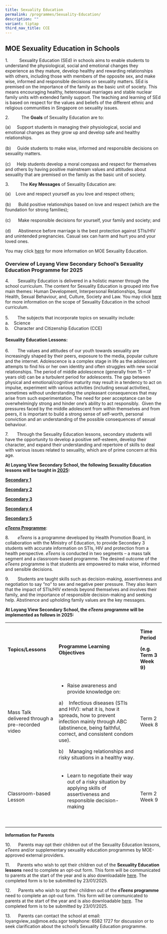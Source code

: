 ```yaml
---
title: Sexuality Education
permalink: /programmes/Sexuality-Education/
description: ""
variant: tiptap
third_nav_title: CCE
---
```

<h2><strong>MOE Sexuality Education in Schools</strong></h2>
<p>1.&nbsp;&nbsp;&nbsp;&nbsp;&nbsp;&nbsp;&nbsp;&nbsp;&nbsp;Sexuality Education
(SEd) in schools aims to enable students to understand the physiological,
social and emotional changes they experience as they mature, develop healthy
and rewarding relationships with others, including those with members of
the opposite sex, and make wise, informed and responsible decisions on
sexuality matters. SEd is premised on the importance of the family as the
basic unit of society. This means encouraging healthy, heterosexual marriages
and stable nuclear family units with extended family support. The teaching
and learning of SEd is based on respect for the values and beliefs of the
different ethnic and religious communities in Singapore on sexuality issues.</p>
<p>2.&nbsp;&nbsp;&nbsp;&nbsp;&nbsp;&nbsp;&nbsp;&nbsp;&nbsp; The <strong>Goals</strong> of
Sexuality Education are to:</p>
<p>(a)&nbsp;&nbsp;&nbsp;&nbsp;&nbsp;Support students in managing their physiological,
social and emotional changes as they grow up and develop safe and healthy
relationships.
<br>
<br>(b)&nbsp;&nbsp;&nbsp;&nbsp;&nbsp;Guide students to make wise, informed
and responsible decisions on sexuality matters.
<br>
<br>(c)&nbsp;&nbsp;&nbsp;&nbsp;&nbsp;Help students develop a moral compass
and respect for themselves and others by having positive mainstream values
and attitudes about sexuality that are premised on the family as the basic
unit of society.
<br>
</p>
<p>3.&nbsp;&nbsp;&nbsp;&nbsp;&nbsp;&nbsp;&nbsp;&nbsp; The <strong>Key Messages</strong> of
Sexuality Education are:</p>
<p>(a)&nbsp;&nbsp;&nbsp;&nbsp;Love and respect yourself as you love and respect
others;
<br>
<br>(b)&nbsp;&nbsp;&nbsp;&nbsp;&nbsp;&nbsp;Build positive relationships based
on love and respect (which are the foundation for strong families);
<br>
<br>(c)&nbsp;&nbsp;&nbsp;&nbsp;&nbsp;&nbsp;Make responsible decisions for
yourself, your family and society; and
<br>
<br>(d)&nbsp;&nbsp;&nbsp;&nbsp;&nbsp;&nbsp;Abstinence before marriage is the
best protection against STIs/HIV and unintended pregnancies. Casual sex
can harm and hurt you and your loved ones.
<br>
</p>
<p>You may click <a href="https://go.gov.sg/moe-sexuality-education" rel="noopener noreferrer nofollow" target="_blank">here</a> for
more information on MOE Sexuality Education.</p>
<h3><strong>Overview of Loyang View Secondary School’s Sexuality Education Programme for 2025</strong><br></h3>
<p>4.&nbsp;&nbsp;&nbsp;&nbsp;&nbsp;&nbsp; Sexuality Education is delivered
in a holistic manner through the school curriculum. The content for Sexuality
Education is grouped into five main themes: Human Development, Interpersonal
Relationships, Sexual Health, Sexual Behaviour, and, Culture, Society and
Law. You may click <a href="https://go.gov.sg/moe-sexuality-education-scope" rel="noopener noreferrer nofollow" target="_blank">here</a> for more
information on the scope of Sexuality Education in the school curriculum.
<br>
<br>5.&nbsp;&nbsp;&nbsp;&nbsp;&nbsp;&nbsp; The subjects that incorporate topics
on sexuality include:
<br>a.&nbsp;&nbsp;&nbsp; Science
<br>b.&nbsp;&nbsp;&nbsp; Character and Citizenship Education (CCE)</p>
<h4><strong>Sexuality Education Lessons</strong>:</h4>
<p>6.&nbsp;&nbsp;&nbsp;&nbsp;&nbsp;&nbsp; The values and attitudes of our
youth towards sexuality are increasingly shaped by their peers, exposure
to the media, popular culture and the internet. Adolescence is a complex
stage in life as the adolescent attempts to find his or her own identity
and often struggles with new social relationships. The period of middle
adolescence (generally from 15 – 17 years old) can be a turbulent period
for adolescents. The gap between physical and emotional/cognitive maturity
may result in a tendency to act on impulse, experiment with various activities
(including sexual activities), sometimes without understanding the unpleasant
consequences that may arise from such experimentation. The need for peer
acceptance can be overwhelmingly strong and hinder one’s ability to act
responsibly.&nbsp; Given the pressures faced by the middle adolescent from
within themselves and from peers, it is important to build a strong sense
of self-worth, personal conviction and an understanding of the possible
consequences of sexual behaviour.</p>
<p>7.&nbsp;&nbsp;&nbsp;&nbsp;&nbsp;&nbsp; Through the Sexuality Education
lessons, secondary students will have the opportunity to develop a positive
self-esteem, develop their character, and expand their understanding and
repertoire of skills to deal with various issues related to sexuality,
which are of prime concern at this age.</p>
<p></p>
<p><strong>At Loyang View Secondary School, the following Sexuality Education lessons will be taught in <u>2025</u>:</strong>
</p>
<p></p>
<p><strong><a href="/files/CCE Matters/2025 Sed/Secondary1.pdf" rel="noopener noreferrer nofollow" target="_blank">Secondary 1</a></strong>
</p>
<p><strong><a href="/files/CCE Matters/2025 Sed/Secondary2.pdf" rel="noopener noreferrer nofollow" target="_blank">Secondary 2</a></strong>
</p>
<p><strong><a href="/files/CCE Matters/2025 Sed/Secondary3.pdf" rel="noopener noreferrer nofollow" target="_blank">Secondary 3</a></strong>
</p>
<p><strong><a href="/files/CCE Matters/2025 Sed/Secondary4.pdf" rel="noopener noreferrer nofollow" target="_blank">Secondary 4</a></strong>
</p>
<p><strong><a href="/files/CCE Matters/2025 Sed/Sec_5_2025_SED_Lessons.pdf" rel="noopener nofollow" target="_blank">Secondary 5</a></strong>
</p>
<p></p>
<p><strong><em><u>eTeens</u></em><u> Programme</u></strong>:</p>
<p>8.&nbsp;&nbsp;&nbsp;&nbsp;&nbsp;&nbsp; <em>eTeens</em> is a programme developed
by Health Promotion Board, in collaboration with the Ministry of Education,
to provide Secondary 3 students with accurate information on STIs, HIV
and protection from a health perspective. <em>eTeens</em> is conducted in
two segments – a mass talk segment and a classroom-based programme. The
desired outcome of the <em>eTeens</em> programme is that students are empowered
to make wise, informed and sensible decisions.</p>
<p>9.&nbsp;&nbsp;&nbsp;&nbsp;&nbsp;&nbsp; Students are taught skills such
as decision-making, assertiveness and negotiation to say “no” to sex and
negative peer pressure. They also learn that the impact of STIs/HIV extends
beyond themselves and involves their family, and the importance of responsible
decision-making and seeking help. Abstinence and upholding family values
are the key messages.</p>
<p><strong>At Loyang View Secondary School, the <em>eTeens</em> programme will be implemented as follows in 2025:</strong>
</p>
<p></p>
<table style="minWidth: 75px">
<colgroup>
<col>
<col>
<col>
</colgroup>
<tbody>
<tr>
<td rowspan="1" colspan="1">
<p><strong>Topics/Lessons</strong>
</p>
</td>
<td rowspan="1" colspan="1">
<p><strong>Programme Learning Objectives</strong>
</p>
</td>
<td rowspan="1" colspan="1">
<p><strong>Time Period</strong>
</p>
<p><strong>(e.g. Term 3 Week 9)</strong>
</p>
</td>
</tr>
<tr>
<td rowspan="1" colspan="1">
<p>Mass Talk delivered through a pre-recorded video</p>
</td>
<td rowspan="1" colspan="1">
<ul data-tight="true" class="tight">
<li>
<p>Raise awareness and provide knowledge on:</p>
</li>
</ul>
<p>a)&nbsp;&nbsp;&nbsp; Infectious diseases (STIs and HIV): what it is, how
it spreads, how to prevent infection mainly through ABC (abstinence, being
faithful, correct, and consistent condom use).</p>
<p>b)&nbsp;&nbsp;&nbsp; Managing relationships and risky situations in a
healthy way.</p>
</td>
<td rowspan="1" colspan="1">
<p>Term 2 Week 8</p>
</td>
</tr>
<tr>
<td rowspan="1" colspan="1">
<p>Classroom-based Lesson</p>
</td>
<td rowspan="1" colspan="1">
<ul data-tight="true" class="tight">
<li>
<p>Learn to negotiate their way out of a risky situation by applying skills
of assertiveness and responsible decision-making</p>
</li>
</ul>
<p>&nbsp;</p>
</td>
<td rowspan="1" colspan="1">
<p>Term 2 Week 9</p>
</td>
</tr>
</tbody>
</table>
<p></p>
<p><strong>Information for Parents</strong>
</p>
<p>10.&nbsp;&nbsp;&nbsp;&nbsp;&nbsp; Parents may opt their children out of
the Sexuality Education lessons, <em>eTeens</em> and/or supplementary sexuality
education programmes by MOE-approved external providers.</p>
<p>11.&nbsp;&nbsp;&nbsp;&nbsp;&nbsp; Parents who wish to opt their children
out of the <strong>Sexuality Education lessons</strong> need to complete
an opt-out form. This form will be communicated to parents at the start
of the year and is also downloadable <a href="/files/CCE Matters/2025 Sed/AnnexA.pdf" rel="noopener noreferrer nofollow" target="_blank"><u>here</u></a>. The completed
form is to be submitted by 23/01/2025.</p>
<p>12.&nbsp;&nbsp;&nbsp;&nbsp;&nbsp; Parents who wish to opt their children
out of the <strong><em>eTeens</em> programme</strong> need to complete an
opt-out form. This form will be communicated to parents at the start of
the year and is also downloadable <a href="/files/CCE Matters/2025 Sed/AnnexB.pdf" rel="noopener noreferrer nofollow" target="_blank"><u>here</u></a>. &nbsp;The
completed form is to be submitted by 23/01/2025.</p>
<p>13.&nbsp;&nbsp;&nbsp;&nbsp;&nbsp; Parents can contact the school at email:
<a rel="noopener noreferrer nofollow" target="_blank">loyangview_ss@moe.edu.sg</a>or telephone: 6582 1727 for discussion or
to seek clarification about the school’s Sexuality Education programme.</p>